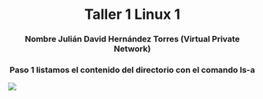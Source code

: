 <h1 align="center">       Taller 1 Linux 1 </h1>

<h3 align="center">Nombre Julián David Hernández Torres  (Virtual Private Network)</h2>

<h3 align="center">Paso 1 listamos  el contenido del directorio con el comando  ls-a</h2>

<img src="1.png">

